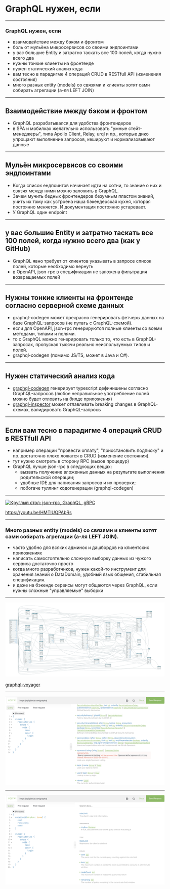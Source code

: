 # GraphQL <span class="green">нужен</span>, если

-----

### GraphQL нужен, если <!-- .element: class="green" -->

- взаимодействие между бэком и фронтом <!-- .element: class="fragment" -->
- боль от мульёна микросервисов со своими эндпоинтами <!-- .element: class="fragment" -->
- у вас большие Entity и затратно таскать все 100 полей, когда нужно всего два <!-- .element: class="fragment" -->
- нужны тонкие клиенты на фронтенде <!-- .element: class="fragment" -->
- нужен статический анализ кода <!-- .element: class="fragment" -->
- вам тесно в парадигме 4 операций CRUD в RESTfull API (изменения состояния) <!-- .element: class="fragment" -->
- много разных entity (models) со связями и клиенты хотят сами собирать агрегации (а-ля LEFT JOIN) <!-- .element: class="fragment" -->

-----

## Взаимодействие между бэком и фронтом <!-- .element: class="green" -->

- GraphQL разрабатывался для удобства фронтендеров <!-- .element: class="fragment" -->
- в SPA и мобилках желательно использовать "умные стейт-менеджеры", типа Apollo Client, Relay, urql и пр., которые дико упрощают выполнение запросов, кешируют и нормализовывают данные <!-- .element: class="fragment" -->

-----

## Мульён микросервисов со своими эндпоинтами <!-- .element: class="green" -->

- Когда список ендпоинтов начинает идти на сотни, то знание о них и связях между ними можно заложить в GraphQL. <!-- .element: class="fragment" -->
- Зачем мучить бедных фронтендеров безумным пластом знаний, учить их тому как устроена наша бэкендерская кухня, которая постоянно меняется. И документация постоянно устаревает. <!-- .element: class="fragment" -->
- У GraphQL один endpoint <!-- .element: class="fragment" -->

-----

## у вас большие Entity и затратно таскать все 100 полей, когда нужно всего два (как у GitHub) <!-- .element: class="green" -->
  
- GraphQL явно требует от клиентов указывать в запросе список полей, которые необходимо вернуть <!-- .element: class="fragment" -->
- в OpenAPI, json-rpc в спецификации не заложена фильтрация возвращаемых полей <!-- .element: class="fragment" -->

-----

## Нужны тонкие клиенты на фронтенде согласно серверной схеме данных <!-- .element: class="green" -->
  
- graphql-codegen может прекрасно генерировать фетчеры данных на базе GraphQL-запросов (не путать с GraphQL-схемой). <!-- .element: class="fragment" -->
- если для OpenAPI, json-rpc генерируются полные клиенты со всеми методами, типами и полями. <!-- .element: class="fragment" -->
- то с GraphQL можно генерировать только то, что есть в GraphQL-запросах, пропуская тысячи реально неиспользуемых типов и полей. <!-- .element: class="fragment" -->
- graphql-codegen (помимо JS/TS, может в Java и С#). <!-- .element: class="fragment" -->

-----

## Нужен статический анализ кода <!-- .element: class="green" -->
  
<ul>
  <li class="fragment">
    <a href="https://www.graphql-code-generator.com/">graphql-codegen</a> генерирует typescript дефинишены согласно GraphQL-запросов (любое неправильное употребление полей можно будет отловить на билде приложения)
  </li>
  <li class="fragment">
    <a href="https://graphql-inspector.com/">graphql-inspector</a> может отлавливать breaking changes в GraphQL-схемах, валидировать GraphQL-запросы
  </li>
</ul>

-----

## Если вам тесно в парадигме 4 операций CRUD в RESTfull API <!-- .element: class="green" -->
  
- например операции "провести оплату", "приостановить подписку" и пр. достаточно плохо ложатся в CRUD (изменение состояния). <!-- .element: class="fragment" -->
- тут нужно смотреть в сторону RPC (вызов процедур) <!-- .element: class="fragment" -->
- GraphQL лучше json-rpc в следующих вещах: <!-- .element: class="fragment" -->
  - вызвать получение вложенных данных на результате выполнения родительской операции; <!-- .element: class="fragment" -->
  - удобные IDE для написания запросов и их проверки; <!-- .element: class="fragment" -->
  - побогаче туллинг кодогенерации (graphql-codegen) <!-- .element: class="fragment" -->

-----

<a href="https://youtu.be/HMTIUQPAbRs" target="_blank"><img src="https://img.youtube.com/vi/HMTIUQPAbRs/0.jpg" alt="Круглый стол: json-rpc, GraphQL, gRPC" style="width: 680px" /></a>

<https://youtu.be/HMTIUQPAbRs>

-----

### Много разных entity (models) со связями и клиенты хотят сами собирать агрегации (а-ля LEFT JOIN). <!-- .element: class="green" -->
  
- часто удобно для всяких админок и дашбордов на клиентских приложениях <!-- .element: class="fragment" -->
- написать самостоятельно сложную выборку данных из чужого сервиса достаточно просто <!-- .element: class="fragment" -->
- когда много разработчиков, нужен какой-то инструмент для хранения знаний о DataDomain, удобный язык общения, стабильная спецификация. <!-- .element: class="fragment" -->
- и даже на бэкенде сервисы могут общаются через GraphQL, если нужны сложные "управляемые" выборки <!-- .element: class="fragment" -->

-----

![voyager](./graphql-voyager.png)

[graphql-voyager](https://github.com/APIs-guru/graphql-voyager)

-----

![docs-example](./docs-example.png)

-----

![docs-example2](./docs-example2.png)
